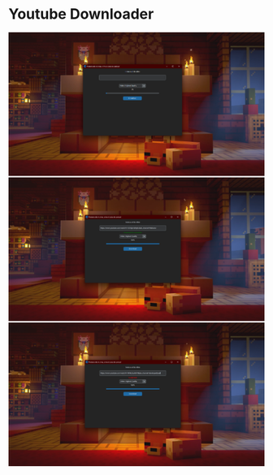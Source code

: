 # Youtube Downloader

![ImagemIlustrativa](./images/imagem_1.png)
![ImagemIlustrativa](./images/imagem_2.png)
![ImagemIlustrativa](./images/imagem_3.png)